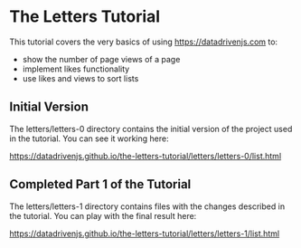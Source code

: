 # The Letters Tutorial

This tutorial covers the very basics of using https://datadrivenjs.com to:

- show the number of page views of a page
- implement likes functionality
- use likes and views to sort lists

## Initial Version

The letters/letters-0 directory contains the initial version of the project used in the tutorial. You can see it working here:

https://datadrivenjs.github.io/the-letters-tutorial/letters/letters-0/list.html

## Completed Part 1 of the Tutorial

The letters/letters-1 directory contains files with the changes described in the tutorial. You can play with the final result here:

https://datadrivenjs.github.io/the-letters-tutorial/letters/letters-1/list.html
